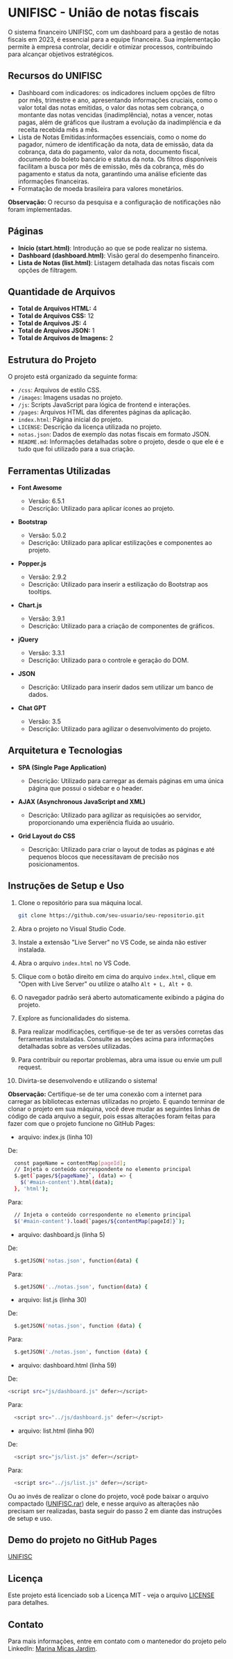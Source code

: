 # UNIFISC - União de notas fiscais
O sistema financeiro UNIFISC, com um dashboard para a gestão de notas fiscais em 2023, é essencial para a equipe financeira. Sua implementação permite à empresa controlar, decidir e otimizar processos, contribuindo para alcançar objetivos estratégicos.

## Recursos do UNIFISC
- Dashboard com indicadores: os indicadores incluem opções de filtro por mês, trimestre e ano, apresentando informações cruciais, como o valor total das notas emitidas, o valor das notas sem cobrança, o montante das notas vencidas (inadimplência), notas a vencer, notas pagas, além de gráficos que ilustram a evolução da inadimplência e da receita recebida mês a mês.
- Lista de Notas Emitidas:informações essenciais, como o nome do pagador, número de identificação da nota, data de emissão, data da cobrança, data do pagamento, valor da nota, documento fiscal, documento do boleto bancário e status da nota. Os filtros disponíveis facilitam a busca por mês de emissão, mês da cobrança, mês do pagamento e status da nota, garantindo uma análise eficiente das informações financeiras.
- Formatação de moeda brasileira para valores monetários.

**Observação:** O recurso da pesquisa e a configuração de notificações não foram implementadas.

## Páginas
- **Início (start.html)**: Introdução ao que se pode realizar no sistema.
- **Dashboard (dashboard.html)**: Visão geral do desempenho financeiro.
- **Lista de Notas (list.html)**: Listagem detalhada das notas fiscais com opções de filtragem.

## Quantidade de Arquivos
- **Total de Arquivos HTML:** 4
- **Total de Arquivos CSS:** 12
- **Total de Arquivos JS:** 4
- **Total de Arquivos JSON:** 1
- **Total de Arquivos de Imagens:** 2

## Estrutura do Projeto
O projeto está organizado da seguinte forma:
- `/css`: Arquivos de estilo CSS.
- `/images`: Imagens usadas no projeto.
- `/js`: Scripts JavaScript para lógica de frontend e interações.
- `/pages`: Arquivos HTML das diferentes páginas da aplicação.
- `index.html`: Página inicial do projeto.
- `LICENSE`: Descrição da licença utilizada no projeto.
- `notas.json`: Dados de exemplo das notas fiscais em formato JSON.
- `README.md`: Informações detalhadas sobre o projeto, desde o que ele é e tudo que foi utilizado para a sua criação.

## Ferramentas Utilizadas
- **Font Awesome**
  - Versão: 6.5.1
  - Descrição: Utilizado para aplicar ícones ao projeto.

- **Bootstrap**
  - Versão: 5.0.2
  - Descrição: Utilizado para aplicar estilizações e componentes ao projeto.

- **Popper.js**
  - Versão: 2.9.2
  - Descrição: Utilizado para inserir a estilização do Bootstrap aos tooltips.

- **Chart.js**
  - Versão: 3.9.1
  - Descrição: Utilizado para a criação de componentes de gráficos.

- **jQuery**
  - Versão: 3.3.1
  - Descrição: Utilizado para o controle e geração do DOM.

- **JSON**
  - Descrição: Utilizado para inserir dados sem utilizar um banco de dados.

- **Chat GPT**
  - Versão: 3.5
  - Descrição: Utilizado para agilizar o desenvolvimento do projeto.

## Arquitetura e Tecnologias
- **SPA (Single Page Application)**
  - Descrição: Utilizado para carregar as demais páginas em uma única página que possui o sidebar e o header.

- **AJAX (Asynchronous JavaScript and XML)**
  - Descrição: Utilizado para agilizar as requisições ao servidor, proporcionando uma experiência fluida ao usuário.

- **Grid Layout do CSS**
  - Descrição: Utilizado para criar o layout de todas as páginas e até pequenos blocos que necessitavam de precisão nos posicionamentos.

## Instruções de Setup e Uso
1. Clone o repositório para sua máquina local.
   ```bash
   git clone https://github.com/seu-usuario/seu-repositorio.git

2. Abra o projeto no Visual Studio Code.

3. Instale a extensão "Live Server" no VS Code, se ainda não estiver instalada.

4. Abra o arquivo `index.html` no VS Code.

5. Clique com o botão direito em cima do arquivo `index.html`, clique em "Open with Live Server" ou utilize o atalho `Alt + L, Alt + O`.

6. O navegador padrão será aberto automaticamente exibindo a página do projeto.

7. Explore as funcionalidades do sistema.

8. Para realizar modificações, certifique-se de ter as versões corretas das ferramentas instaladas. Consulte as seções acima para informações detalhadas sobre as versões utilizadas.

9. Para contribuir ou reportar problemas, abra uma issue ou envie um pull request.

10. Divirta-se desenvolvendo e utilizando o sistema!

**Observação:** Certifique-se de ter uma conexão com a internet para carregar as bibliotecas externas utilizadas no projeto. E quando terminar de clonar o projeto em sua máquina, você deve mudar as seguintes linhas de código de cada arquivo a seguir, pois essas alterações foram feitas para fazer com que o projeto funcione no GitHub Pages:
- arquivo: index.js (linha 10)

De:
```bash
  const pageName = contentMap[pageId];
  // Injeta o conteúdo correspondente no elemento principal
  $.get(`pages/${pageName}`, (data) => {
    $('#main-content').html(data);
  }, 'html');
```

Para:
```bash
  // Injeta o conteúdo correspondente no elemento principal
  $('#main-content').load(`pages/${contentMap[pageId]}`);
```

- arquivo: dashboard.js (linha 5)

De:
```bash
  $.getJSON('notas.json', function(data) {
```

Para:
```bash
  $.getJSON('../notas.json', function(data) {
```

- arquivo: list.js (linha 30) 

De:
```bash
  $.getJSON('notas.json', function (data) {
```

Para:
```bash
  $.getJSON('./notas.json', function (data) {
```

- arquivo: dashboard.html (linha 59)

De:
  ```bash
  <script src="js/dashboard.js" defer></script>
```

Para:
```bash
  <script src="../js/dashboard.js" defer></script>
```

- arquivo: list.html (linha 90)

De:
```bash
  <script src="js/list.js" defer></script>
```

Para:
```bash
  <script src="../js/list.js" defer></script>
```

Ou ao invés de realizar o clone do projeto, você pode baixar o arquivo compactado ([UNIFISC.rar](https://github.com/MeusEstudos/UNIFISC/blob/main/UNIFISC.rar)) dele, e nesse arquivo as alterações não precisam ser realizadas, basta seguir do passo 2 em diante das instruções de setup e uso.

## Demo do projeto no GitHub Pages
[UNIFISC](https://meusestudos.github.io/UNIFISC/)

## Licença
Este projeto está licenciado sob a Licença MIT - veja o arquivo [LICENSE](https://mit-license.org/) para detalhes.

## Contato
Para mais informações, entre em contato com o mantenedor do projeto pelo LinkedIn: [Marina Micas Jardim](https://www.linkedin.com/in/marinamicas/).
